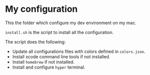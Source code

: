 # My configuration

This the folder which configure my dev environment on my mac.

`install.sh` is the script to install all the configuration.

The script does the following:
- Update all configurations files with colors defined in `colors.json`.
- Install xcode command line tools if not installed.
- Install `homebrew` if not installed.
- Install and configure `hyper` terminal.